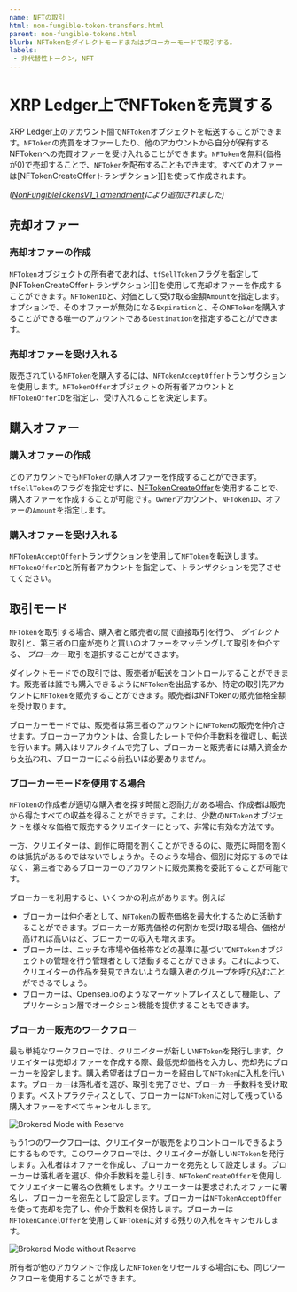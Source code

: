 ```yaml
---
name: NFTの取引
html: non-fungible-token-transfers.html
parent: non-fungible-tokens.html
blurb: NFTokenをダイレクトモードまたはブローカーモードで取引する。
labels:
 - 非代替性トークン, NFT
---
```


# XRP Ledger上でNFTokenを売買する

XRP Ledger上のアカウント間で`NFToken`オブジェクトを転送することができます。`NFToken`の売買をオファーしたり、他のアカウントから自分が保有するNFTokenへの売買オファーを受け入れることができます。`NFToken`を無料(価格が0)で売却することで、`NFToken`を配布することもできます。すべてのオファーは[NFTokenCreateOfferトランザクション][]を使って作成されます。

_([NonFungibleTokensV1_1 amendment](../../../resources/known-amendments.md#nonfungibletokensv1_1)により追加されました)_

## 売却オファー


### 売却オファーの作成

`NFToken`オブジェクトの所有者であれば、`tfSellToken`フラグを指定して[NFTokenCreateOfferトランザクション][]を使用して売却オファーを作成することができます。`NFTokenID`と、対価として受け取る金額`Amount`を指定します。オプションで、そのオファーが無効になる`Expiration`と、その`NFToken`を購入することができる唯一のアカウントである`Destination`を指定することができます。


### 売却オファーを受け入れる

販売されている`NFToken`を購入するには、`NFTokenAcceptOffer`トランザクションを使用します。`NFTokenOffer`オブジェクトの所有者アカウントと`NFTokenOfferID`を指定し、受け入れることを決定します。


## 購入オファー


### 購入オファーの作成

どのアカウントでも`NFToken`の購入オファーを作成することができます。`tfSellToken`のフラグを指定せずに、[NFTokenCreateOffer](../../../references/protocol/transactions/types/nftokencreateoffer.md)を使用することで、購入オファーを作成することが可能です。`Owner`アカウント、`NFTokenID`、オファーの`Amount`を指定します。


### 購入オファーを受け入れる

`NFTokenAcceptOffer`トランザクションを使用して`NFToken`を転送します。`NFTokenOfferID`と所有者アカウントを指定して、トランザクションを完了させてください。


## 取引モード

`NFToken`を取引する場合、購入者と販売者の間で直接取引を行う、 _ダイレクト_ 取引と、第三者の口座が売りと買いのオファーをマッチングして取引を仲介する、 _ブローカー_ 取引を選択することができます。

ダイレクトモードでの取引では、販売者が転送をコントロールすることができます。販売者は誰でも購入できるように`NFToken`を出品するか、特定の取引先アカウントに`NFToken`を販売することができます。販売者はNFTokenの販売価格全額を受け取ります。

ブローカーモードでは、販売者は第三者のアカウントに`NFToken`の販売を仲介させます。ブローカーアカウントは、合意したレートで仲介手数料を徴収し、転送を行います。購入はリアルタイムで完了し、ブローカーと販売者には購入資金から支払われ、ブローカーによる前払いは必要ありません。


### ブローカーモードを使用する場合

`NFToken`の作成者が適切な購入者を探す時間と忍耐力がある場合、作成者は販売から得たすべての収益を得ることができます。これは、少数の`NFToken`オブジェクトを様々な価格で販売するクリエイターにとって、非常に有効な方法です。

一方、クリエイターは、創作に時間を割くことができるのに、販売に時間を割くのは抵抗があるのではないでしょうか。そのような場合、個別に対応するのではなく、第三者であるブローカーのアカウントに販売業務を委託することが可能です。

ブローカーを利用すると、いくつかの利点があります。例えば

* ブローカーは仲介者として、`NFToken`の販売価格を最大化するために活動することができます。ブローカーが販売価格の何割かを受け取る場合、価格が高ければ高いほど、ブローカーの収入も増えます。
* ブローカーは、ニッチな市場や価格帯などの基準に基づいて`NFToken`オブジェクトの管理を行う管理者として活動することができます。これによって、クリエイターの作品を発見できないような購入者のグループを呼び込むことができるでしょう。
* ブローカーは、Opensea.ioのようなマーケットプレイスとして機能し、アプリケーション層でオークション機能を提供することもできます。


### ブローカー販売のワークフロー

最も単純なワークフローでは、クリエイターが新しい`NFToken`を発行します。クリエイターは売却オファーを作成する際、最低売却価格を入力し、売却先にブローカーを設定します。購入希望者はブローカーを経由して`NFToken`に入札を行います。ブローカーは落札者を選び、取引を完了させ、ブローカー手数料を受け取ります。ベストプラクティスとして、ブローカーは`NFToken`に対して残っている購入オファーをすべてキャンセルします。


![Brokered Mode with Reserve](/img/nft-brokered-mode-with-reserve.png)


もう1つのワークフローは、クリエイターが販売をよりコントロールできるようにするものです。このワークフローでは、クリエイターが新しい`NFToken`を発行します。入札者はオファーを作成し、ブローカーを宛先として設定します。ブローカーは落札者を選び、仲介手数料を差し引き、`NFTokenCreateOffer`を使用してクリエイターに署名の依頼をします。クリエーターは要求されたオファーに署名し、ブローカーを宛先として設定します。ブローカーは`NFTokenAcceptOffer`を使って売却を完了し、仲介手数料を保持します。ブローカーは`NFTokenCancelOffer`を使用して`NFToken`に対する残りの入札をキャンセルします。


![Brokered Mode without Reserve](/img/nft-brokered-mode-without-reserve.png)


所有者が他のアカウントで作成した`NFToken`をリセールする場合にも、同じワークフローを使用することができます。
